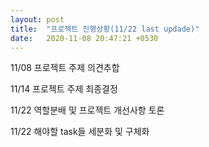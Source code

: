 ```yaml
---
layout: post
title:  "프로젝트 진행상황(11/22 last updade)"
date:   2020-11-08 20:47:21 +0530
---
```


11/08 프로젝트 주제 의견추합

11/14 프로젝트 주제 최종결정

11/22 역할분배 및 프로젝트 개선사항 토론

11/22 해야할 task들 세분화 및 구체화

